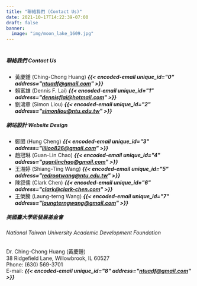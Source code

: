 ```yaml
---
title: "聯絡我們 (Contact Us)"
date: 2021-10-17T14:22:39-07:00
draft: false
banner:
  image: "img/moon_lake_1609.jpg"
---
```

#
##### 聯絡我們 Contact Us
- 黃慶鍾 (Ching-Chong Huang) ***{{< encoded-email unique_id="0" address="ntuadf@gmail.com" >}}***
- 賴富雄 (Dennis F. Lai) ***{{< encoded-email unique_id="1" address="dennisflai@hotmail.com" >}}***
- 劉鴻章 (Simon Liou) ***{{< encoded-email unique_id="2" address="simonliou@ntu.edu.tw" >}}***

##### 網站設計 Website Design
- 鄭閎 (Hung Cheng) ***{{< encoded-email unique_id="3" address="lilioo826@gmail.com" >}}***
- 趙冠琳 (Guan-Lin Chao) ***{{< encoded-email unique_id="4" address="guanlinchao@gmail.com" >}}***
- 王湘婷 (Shiang-Ting Wang) ***{{< encoded-email unique_id="5" address="redrootwang@ntu.edu.tw" >}}***
- 陳叙儒 (Clark Chen) ***{{< encoded-email unique_id="6" address="clark@clark-chen.com" >}}***
- 王榮騰 (Laung-terng Wang) ***{{< encoded-email unique_id="7" address="laungterngwang@gmail.com" >}}***
  
##### 美國臺大學術發展基金會
###### National Taiwan University Academic Development Foundation
Dr. Ching-Chong Huang (黃慶鍾)  
38 Ridgefield Lane, Willowbrook, IL 60527  
Phone: (630) 569-3701  
E-mail: ***{{< encoded-email unique_id="8" address="ntuadf@gmail.com" >}}***

